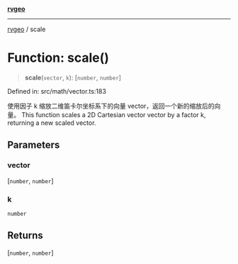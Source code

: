 [**rvgeo**](../README.md)

***

[rvgeo](../globals.md) / scale

# Function: scale()

> **scale**(`vector`, `k`): \[`number`, `number`\]

Defined in: src/math/vector.ts:183

使用因子 k 缩放二维笛卡尔坐标系下的向量 vector，返回一个新的缩放后的向量。
This function scales a 2D Cartesian vector vector by a factor k, returning a new scaled vector.

## Parameters

### vector

\[`number`, `number`\]

### k

`number`

## Returns

\[`number`, `number`\]
